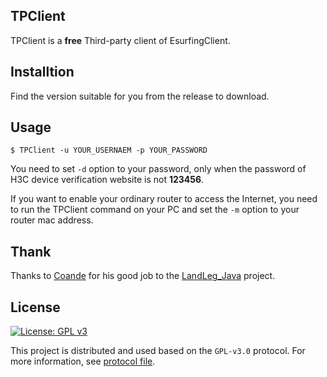 ## TPClient

TPClient is a **free** Third-party client of EsurfingClient.

## Installtion

Find the version suitable for you from the release to download.

## Usage

```
$ TPClient -u YOUR_USERNAEM -p YOUR_PASSWORD
```

You need to set `-d` option to your password, only when the password of H3C device verification website is not **123456**.

If you want to enable your ordinary router to access the Internet, you need to run the TPClient command on your PC and set the `-m` option to your router mac address.

## Thank

Thanks to [Coande](https://github.com/Coande) for his good job to the [LandLeg_Java](https://github.com/Coande/LandLeg_Java) project.

## License

[![License: GPL v3](https://img.shields.io/badge/License-GPLv3-blue.svg)](https://www.gnu.org/licenses/gpl-3.0)

This project is distributed and used based on the `GPL-v3.0` protocol. For more information, see [protocol file](/LICENSE).
